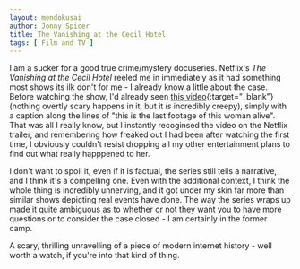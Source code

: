 ```yaml
---
layout: mendokusai
author: Jonny Spicer
title: The Vanishing at the Cecil Hotel
tags: [ Film and TV ]
---
```

I am a sucker for a good true crime/mystery docuseries. Netflix's *The Vanishing at the Cecil Hotel* reeled me in immediately as it had something most shows its ilk don't for me - I
already know a little about the case. Before watching the show, I'd already seen [this video](https://www.youtube.com/watch?v=3TjVBpyTeZM){:target="_blank"} (nothing overtly scary
happens in it, but it *is* incredibly creepy), simply with a caption along the lines of "this is the last footage of this woman alive". That was all I really know, but I instantly
recoginsed the video on the Netflix trailer, and remembering how freaked out I had been after watching the first time, I obviously couldn't resist dropping all my other entertainment
plans to find out what really happpened to her.

I don't want to spoil it, even if it is factual, the series still tells a narrative, and I think it's a compelling one. Even with the additional context, I think the whole thing is
incredibly unnerving, and it got under my skin far more than similar shows depicting real events have done. The way the series wraps up made it quite ambiguous as to whether or not
they want you to have more questions or to consider the case closed - I am certainly in the former camp.

A scary, thrilling unravelling of a piece of modern internet history - well worth a watch, if you're into that kind of thing.

